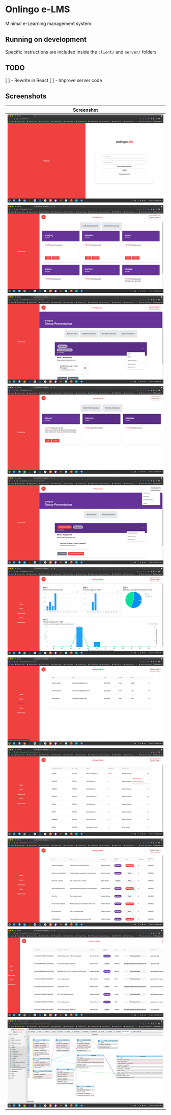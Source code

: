 # Onlingo e-LMS

Minimal e-Learning management system

## Running on development

Specific instructions are included inside the `client/` and `server/` folders

## TODO

[ ] - Rewrite in React
[ ] - Improve server code

## Screenshots

| Screenshot                                                      |
| --------------------------------------------------------------- |
| ![Screenshot 1](/screenshots/screenshot1.png "Screenshot 1")    |
| ![Screenshot 2](/screenshots/screenshot2.png "Screenshot 2")    |
| ![Screenshot 3](/screenshots/screenshot3.png "Screenshot 3")    |
| ![Screenshot 4](/screenshots/screenshot4.png "Screenshot 4")    |
| ![Screenshot 5](/screenshots/screenshot5.png "Screenshot 5")    |
| ![Screenshot 6](/screenshots/screenshot6.png "Screenshot 6")    |
| ![Screenshot 7](/screenshots/screenshot7.png "Screenshot 7")    |
| ![Screenshot 8](/screenshots/screenshot8.png "Screenshot 8")    |
| ![Screenshot 9](/screenshots/screenshot9.png "Screenshot 9")    |
| ![Screenshot 10](/screenshots/screenshot10.png "Screenshot 10") |
| ![Screenshot 11](/screenshots/screenshot11.png "Screenshot 12") |
